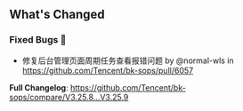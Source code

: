 <!-- Release notes generated using configuration in .github/release.yml at master -->

## What's Changed
### Fixed Bugs 👾
* 修复后台管理页面周期任务查看报错问题 by @normal-wls in https://github.com/Tencent/bk-sops/pull/6057


**Full Changelog**: https://github.com/Tencent/bk-sops/compare/V3.25.8...V3.25.9